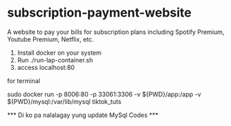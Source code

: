# subscription-payment-website

A website to pay your bills for subscription plans including Spotify Premium, Youtube Premium, Netflix, etc.

1. Install docker on your system
2. Run ./run-lap-container.sh
3. access localhost:80


for terminal

sudo docker run -p 8006:80 -p 33061:3306   -v ${PWD}/app:/app   -v ${PWD}/mysql:/var/lib/mysql   tiktok_tuts


*** Di ko pa nalalagay yung update MySql Codes ***